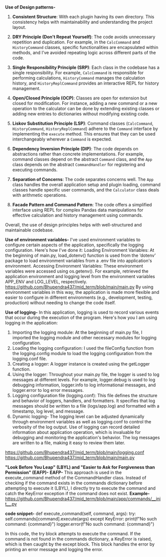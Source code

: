 **Use of Design patterns-**
1. **Consistent Structure**: With each plugin having its own directory. This consistency helps with maintainability and understanding the project layout.

2. **DRY Principle (Don't Repeat Yourself)**: The code avoids unnecessary repetition and duplication. For example, in the `CalcCommand` and `HistoryCommand` classes, specific functionalities are encapsulated within methods, and I’ve avoided repeating logic across different parts of the code.

3. **Single Responsibility Principle (SRP)**: Each class in the codebase has a single responsibility. For example, `CalcCommand` is responsible for performing calculations, `HistoryCommand` manages the calculation history, and `HistoryReplCommand` provides an interactive REPL for history management.

4. **Open/Closed Principle (OCP)**: Classes are open for extension but closed for modification. For instance, adding a new command or a new operation to the calculator can be done by extending existing classes or adding new entries to dictionaries without modifying existing code.

5. **Liskov Substitution Principle (LSP)**: Command classes (`CalcCommand`, `HistoryCommand`, `HistoryReplCommand`) adhere to the `Command` interface by implementing the `execute` method. This ensures that they can be used interchangeably wherever a `Command` is expected.

6. **Dependency Inversion Principle (DIP)**: The code depends on abstractions rather than concrete implementations. For example, command classes depend on the abstract `Command` class, and the `App` class depends on the abstract `CommandHandler` for registering and executing commands.

7. **Separation of Concerns**: The code separates concerns well. The `App` class handles the overall application setup and plugin loading, command classes handle specific user commands, and the `Calculator` class deals with arithmetic operations.

8. **Facade Pattern and Command Pattern**: The code offers a simplified interface using REPL for complex Pandas data manipulations for effective calculation and history management using commands.

Overall, the use of design principles helps with well-structured and maintainable codebase. 


**Use of environment variables-**
I've used environment variables to configure certain aspects of the application, specifically the logging configuration. Here's how I've done it:
Loading Environment Variables: At the beginning of main.py, load_dotenv() function is used from the ‘dotenv’ package to load environment variables from a .env file into application's environment.
Accessing Environment Variables: These environment variables were accessed using os.getenv(). For example, retrieved the application environment and logging level from the environment variables APP_ENV and LOG_LEVEL, respectively.
https://github.com/Bhupendra437/mid_term/blob/main/main.py
By using environment variables in this way, the application is made more flexible and easier to configure in different environments (e.g., development, testing, production) without needing to change the code itself. 


**Use of logging-**
In this application, logging is used to record various events that occur during the execution of the program. Here's how you I am using logging in the application:
1.	Importing the logging module: At the beginning of main.py file, I imported the logging module and other necessary modules for logging configuration.
2.	Loading the logging configuration: I used the fileConfig function from the logging.config module to load the logging configuration from the logging.conf file.
3.	Creating a logger: A logger instance is created using the getLogger function.
4.	Using the logger: Throughout your main.py file, the logger is used to log messages at different levels. For example, logger.debug is used to log debugging information, logger.info to log informational messages, and logger.error to log error messages.
5.	Logging configuration file (logging.conf): This file defines the structure and behavior of loggers, handlers, and formatters. It specifies that log messages should be written to a file (logs/app.log) and formatted with a timestamp, log level, and message.
6.	Dynamic logging- The logging level can be adjusted dynamically through environment variables as well as logging.conf to control the verbosity of the log output.
Use of logging can record detailed information about application operation, which is invaluable for debugging and monitoring the application's behavior. The log messages are written to a file, making it easy to review them later.

https://github.com/Bhupendra437/mid_term/blob/main/logging.conf
https://github.com/Bhupendra437/mid_term/blob/main/main.py


**"Look Before You Leap" (LBYL) and "Easier to Ask for Forgiveness than Permission" (EAFP)-**
**EAFP-**
This approach is used in the execute_command method of the CommandHandler class. Instead of checking if the command exists in the commands dictionary before attempting to execute it (LBYL), I directly try to execute the command and catch the KeyError exception if the command does not exist.
**Example-**
https://github.com/Bhupendra437/mid_term/blob/main/app/commands/__init__.py

**code snippet-**
def execute_command(self, command, args):
    try:
        self.commands[command].execute(args)
    except KeyError:
        print(f"No such command: {command}")
        logger.error(f"No such command: {command}")

In this code, the try block attempts to execute the command. If the command is not found in the commands dictionary, a KeyError is raised, which is then caught by the except block. This block handles the error by printing an error message and logging the error.


